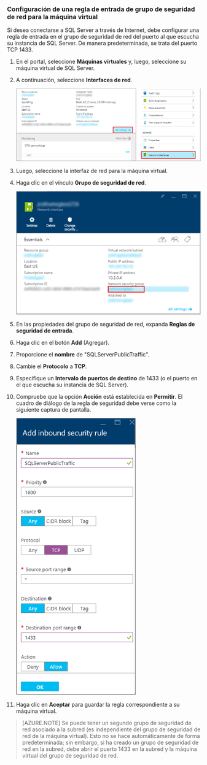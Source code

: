 ### Configuración de una regla de entrada de grupo de seguridad de red para la máquina virtual

Si desea conectarse a SQL Server a través de Internet, debe configurar una regla de entrada en el grupo de seguridad de red del puerto al que escucha su instancia de SQL Server. De manera predeterminada, se trata del puerto TCP 1433.

1. En el portal, seleccione **Máquinas virtuales** y, luego, seleccione su máquina virtual de SQL Server.

3. A continuación, seleccione **Interfaces de red**.

	![interfaz de red](./media/virtual-machines-sql-server-connection-steps/rm-network-interface.png)

4. Luego, seleccione la interfaz de red para la máquina virtual.

4. Haga clic en el vínculo **Grupo de seguridad de red**.

	![interfaz de red](./media/virtual-machines-sql-server-connection-steps/rm-network-security-group.png)

6. En las propiedades del grupo de seguridad de red, expanda **Reglas de seguridad de entrada**.

5. Haga clic en el botón **Add** (Agregar).

6. Proporcione el **nombre** de "SQLServerPublicTraffic".

7. Cambie el **Protocolo** a **TCP**.

8. Especifique un **Intervalo de puertos de destino** de 1433 (o el puerto en el que escucha su instancia de SQL Server).

9. Compruebe que la opción **Acción** está establecida en **Permitir**. El cuadro de diálogo de la regla de seguridad debe verse como la siguiente captura de pantalla.

	![regla de seguridad de red](./media/virtual-machines-sql-server-connection-steps/rm-network-security-rule.png)

9. Haga clic en **Aceptar** para guardar la regla correspondiente a su máquina virtual.

>[AZURE.NOTE] Se puede tener un segundo grupo de seguridad de red asociado a la subred (es independiente del grupo de seguridad de red de la máquina virtual). Esto no se hace automáticamente de forma predeterminada; sin embargo, si ha creado un grupo de seguridad de red en la subred, debe abrir el puerto 1433 en la subred y la máquina virtual del grupo de seguridad de red.

<!---HONumber=AcomDC_0921_2016-->